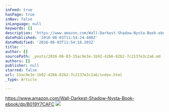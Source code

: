 ```yaml
---
inFeed: true
hasPage: true
inNav: false
inLanguage: null
keywords: []
description: 'https://www.amazon.com/Wall-Darkest-Shadow-Nysta-Book-ebook/dp/B019Y7CAFC'
datePublished: '2016-06-03T11:54:24.400Z'
dateModified: '2016-06-03T11:54:18.203Z'
title: ''
author: []
sourcePath: _posts/2016-06-03-15ac9e3e-1b92-4266-82b2-7c2137e3c2a6.md
authors: []
publisher: null
starred: false
url: 15ac9e3e-1b92-4266-82b2-7c2137e3c2a6/index.html
_type: Article

---
```

https://www.amazon.com/Wall-Darkest-Shadow-Nysta-Book-ebook/dp/B019Y7CAFC
![](https://the-grid-user-content.s3-us-west-2.amazonaws.com/7cba955d-9b71-4e88-8434-f813f180d8ce.jpg)